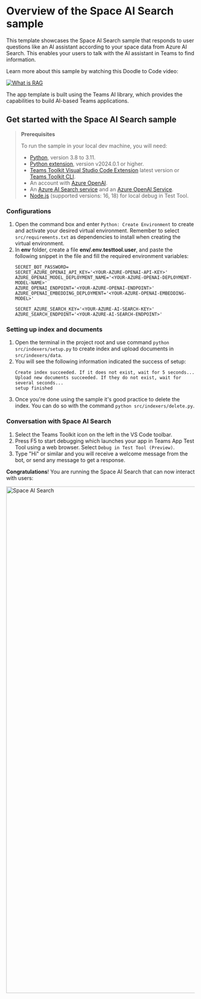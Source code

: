 # Overview of the Space AI Search sample

This template showcases the Space AI Search sample that responds to user questions like an AI assistant according to your space data from Azure AI Search. This enables your users to talk with the AI assistant in Teams to find information.

Learn more about this sample by watching this Doodle to Code video:

[![What is RAG](https://github.com/aycabas/space-ai-search/assets/36196437/2cbcce45-a93a-43af-842a-e43f30926508)](https://www.youtube.com/watch?v=1k4XGgsqfTM)

The app template is built using the Teams AI library, which provides the capabilities to build AI-based Teams applications.

## Get started with the Space AI Search sample

> **Prerequisites**
>
> To run the sample in your local dev machine, you will need:
>
> - [Python](https://www.python.org/), version 3.8 to 3.11.
> - [Python extension](https://code.visualstudio.com/docs/languages/python), version v2024.0.1 or higher.
> - [Teams Toolkit Visual Studio Code Extension](https://aka.ms/teams-toolkit) latest version or [Teams Toolkit CLI](https://aka.ms/teamsfx-cli).
> - An account with [Azure OpenAI](https://aka.ms/oai/access).
> - An [Azure AI Search service](https://learn.microsoft.com/en-us/azure/search/search-what-is-azure-search) and an [Azure OpenAI Service](https://learn.microsoft.com/en-us/azure/ai-services/openai/how-to/create-resource).
> - [Node.js](https://nodejs.org/) (supported versions: 16, 18) for local debug in Test Tool.

### Configurations
1. Open the command box and enter `Python: Create Environment` to create and activate your desired virtual environment. Remember to select `src/requirements.txt` as dependencies to install when creating the virtual environment.
1. In **env** folder, create a file **env/.env.testtool.user**, and paste the following snippet in the file and fill the required environment variables:
   ```
   SECRET_BOT_PASSWORD=
   SECRET_AZURE_OPENAI_API_KEY='<YOUR-AZURE-OPENAI-API-KEY>'
   AZURE_OPENAI_MODEL_DEPLOYMENT_NAME='<YOUR-AZURE-OPENAI-DEPLOYMENT-MODEL-NAME>'
   AZURE_OPENAI_ENDPOINT='<YOUR-AZURE-OPENAI-ENDPOINT>'
   AZURE_OPENAI_EMBEDDING_DEPLOYMENT='<YOUR-AZURE-OPENAI-EMBEDDING-MODEL>'
    
   SECRET_AZURE_SEARCH_KEY='<YOUR-AZURE-AI-SEARCH-KEY>'
   AZURE_SEARCH_ENDPOINT='<YOUR-AZURE-AI-SEARCH-ENDPOINT>'
   ```

### Setting up index and documents
1. Open the terminal in the project root and use command `python src/indexers/setup.py` to create index and upload documents in `src/indexers/data`.
1. You will see the following information indicated the success of setup:
    ```
    Create index succeeded. If it does not exist, wait for 5 seconds...
    Upload new documents succeeded. If they do not exist, wait for several seconds...
    setup finished
    ```
1. Once you're done using the sample it's good practice to delete the index. You can do so with the command `python src/indexers/delete.py`.

### Conversation with Space AI Search
1. Select the Teams Toolkit icon on the left in the VS Code toolbar.
1. Press F5 to start debugging which launches your app in Teams App Test Tool using a web browser. Select `Debug in Test Tool (Preview)`.
1. Type "Hi" or similar and you will receive a welcome message from the bot, or send any message to get a response.

**Congratulations**! You are running the Space AI Search that can now interact with users:

<img width="1351" alt="Space AI Search" src="https://github.com/aycabas/space-ai-search/assets/36196437/ebf46896-e315-4369-9968-c9417669f24b">
